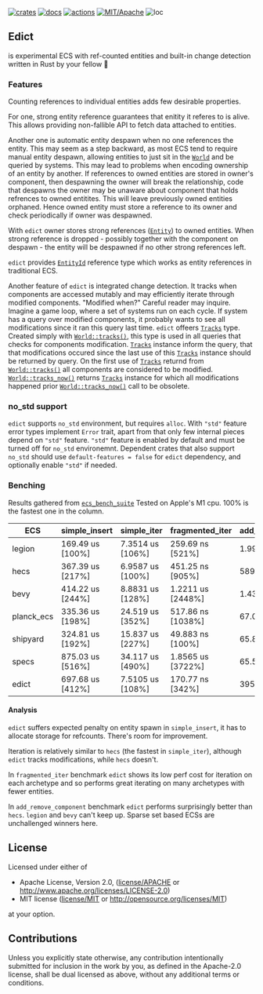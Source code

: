 

[![crates](https://img.shields.io/crates/v/edict.svg?style=for-the-badge&label=edict)](https://crates.io/crates/edict)
[![docs](https://img.shields.io/badge/docs.rs-edict-66c2a5?style=for-the-badge&labelColor=555555&logoColor=white)](https://docs.rs/edict)
[![actions](https://img.shields.io/github/workflow/status/zakarumych/edict/badge/master?style=for-the-badge)](https://github.com/zakarumych/edict/actions?query=workflow%3ARust)
[![MIT/Apache](https://img.shields.io/badge/license-MIT%2FApache-blue.svg?style=for-the-badge)](COPYING)
![loc](https://img.shields.io/tokei/lines/github/zakarumych/edict?style=for-the-badge)

## Edict

is experimental ECS with ref-counted entities and built-in change detection
written in Rust by your fellow 🦀

### Features
Counting references to individual entities adds few desirable properties.

For one, strong entity reference guarantees that enitity it referes to is alive.
This allows providing non-fallible API to fetch data attached to entities.

Another one is automatic entity despawn when no one references the entity.
This may seem as a step backward, as most ECS tend to require manual entity despawn,
allowing entities to just sit in the [`World`] and be queried by systems.
This may lead to problems when encoding ownership of an entity by another.
If references to owned entities are stored in owner's component,
then despawning the owner will break the relationship,
code that despawns the owner may be unaware about component that holds refrences to owned entitites.
This will leave previously owned entities orphaned. Hence owned entity must store a reference to its owner
and check periodically if owner was despawned.

With `edict` owner stores strong references ([`Entity`]) to owned entities.
When strong reference is dropped - possibly together with the component on despawn -
the entity will be despawned if no other strong references left.

`edict` provides [`EntityId`] reference type which works as entity references in traditional ECS.

Another feature of `edict` is integrated change detection.
It tracks when components are accessed mutably and may efficiently iterate through modified components.
"Modified when?" Careful reader may inquire.
Imagine a game loop, where a set of systems run on each cycle.
If system has a query over modified components, it probably wants to see all modifications
since it ran this query last time.
`edict` offeers [`Tracks`] type. Created simply with [`World::tracks()`],
this type is used in all queries that checks for components modification.
[`Tracks`] instance inform the query, that that modifications occured
since the last use of this [`Tracks`] instance should be returned by query.
On the first use of [`Tracks`] returnd from [`World::tracks()`] all components are considered to be modified.
[`World::tracks_now()`] returns [`Tracks`] instance
for which all modifications happened prior [`World::tracks_now()`] call to be obsolete.

### no_std support

`edict` supports `no_std` environment, but requires `alloc`.
With `"std"` feature error types implement `Error` trait,
apart from that only few internal pieces depend on `"std"` feature.
`"std"` feature is enabled by default and must be turned off for `no_std` environemnt.
Dependent crates that also support `no_std` should use `default-features = false` for `edict` dependency,
and optionally enable `"std"` if needed.

[`World`]: https://docs.rs/edict/0.0.2/edict/world/struct.World.html
[`Entity`]: https://docs.rs/edict/0.0.2/edict/entity/struct.Entity.html
[`EntityId`]: https://docs.rs/edict/0.0.2/edict/entity/struct.EntityId.html
[`Tracks`]: https://docs.rs/edict/0.0.2/edict/tracks/struct.Tracks.html
[`World::tracks()`]: https://docs.rs/edict/0.0.2/edict/world/struct.World.html#method.tracks
[`World::tracks_now()`]: https://docs.rs/edict/0.0.2/edict/world/struct.World.html#method.tracks_now


### Benching

Results gathered from [`ecs_bench_suite`](https://github.com/rust-gamedev/ecs_bench_suite)
Tested on Apple's M1 cpu.
100% is the fastest one in the column.

| ECS           | simple_insert     | simple_iter      | fragmented_iter   | add_remove_component
----------------|-------------------|------------------|-------------------|----------------------
| legion        | 169.49 us [100%]  | 7.3514 us [106%] | 259.69 ns [521%]  | 1.9975 ms [3047%]
| hecs          | 367.39 us [217%]  | 6.9587 us [100%] | 451.25 ns [905%]  | 589.64 us [1112%]
| bevy          | 414.22 us [244%]  | 8.8831 us [128%] | 1.2211 us [2448%] | 1.4385 ms [2194%]
| planck_ecs    | 335.36 us [198%]  | 24.519 us [352%] | 517.86 ns [1038%] | 67.039 us [102%]
| shipyard      | 324.81 us [192%]  | 15.837 us [227%] | 49.883 ns [100%]  | 65.877 us [100%]
| specs         | 875.03 us [516%]  | 34.117 us [490%] | 1.8565 us [3722%] | 65.551 us [100%]
| edict         | 697.68 us [412%]  | 7.5105 us [108%] | 170.77 ns [342%]  | 395.12 us [603%]

#### Analysis

`edict` suffers expected penalty on entity spawn in `simple_insert`, it has to allocate storage for refcounts. There's room for improvement.

Iteration is relatively similar to `hecs` (the fastest in `simple_iter`), although `edict` tracks modifications, while `hecs` doesn't.

In `fragmented_iter` benchmark `edict` shows its low perf cost for iteration on each archetype and so performs great iterating on many archetypes with fewer entities.

In `add_remove_component` benchmark `edict` performs surprisingly better than `hecs`. `legion` and `bevy` can't keep up.
Sparse set based ECSs are unchallenged winners here.

## License

Licensed under either of

* Apache License, Version 2.0, ([license/APACHE](license/APACHE) or http://www.apache.org/licenses/LICENSE-2.0)
* MIT license ([license/MIT](license/MIT) or http://opensource.org/licenses/MIT)

at your option.

## Contributions

Unless you explicitly state otherwise, any contribution intentionally submitted for inclusion in the work by you, as defined in the Apache-2.0 license, shall be dual licensed as above, without any additional terms or conditions.
